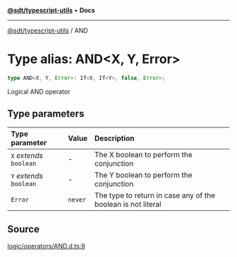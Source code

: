 [**@sdt/typescript-utils**](../README.md) • **Docs**

***

[@sdt/typescript-utils](../globals.md) / AND

# Type alias: AND\<X, Y, Error\>

```ts
type AND<X, Y, Error>: If<X, If<Y>, false, Error>;
```

Logical AND operator

## Type parameters

| Type parameter | Value | Description |
| :------ | :------ | :------ |
| `X` *extends* `boolean` | - | The X boolean to perform the conjunction |
| `Y` *extends* `boolean` | - | The Y boolean to perform the conjunction |
| `Error` | `never` | The type to return in case any of the boolean is not literal |

## Source

[logic/operators/AND.d.ts:9](https://github.com/sylvaindethier/typescript-utils/blob/83679697f5d7fa0b2956157cf34be5813a5e5434/types/logic/operators/AND.d.ts#L9)

